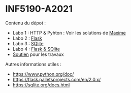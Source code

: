 # INF5190-A2021

Contenu du dépot :

- Labo 1 : HTTP & Pyhton : Voir les solutions de [Maxime](https://github.com/elaelheni/INF5190-A2021/tree/Corrections-Maxime/labo-01)
- Labo 2 : [Flask](./Flask)
- Labo 3 : [SQlite](./SQlite)
- Labo 4 : [Flask & SQlite](./Flask2)
- [Soutien](./Soutien) pour les travaux


Autres informations utiles :

- https://www.python.org/doc/
- https://flask.palletsprojects.com/en/2.0.x/
- https://sqlite.org/docs.html
